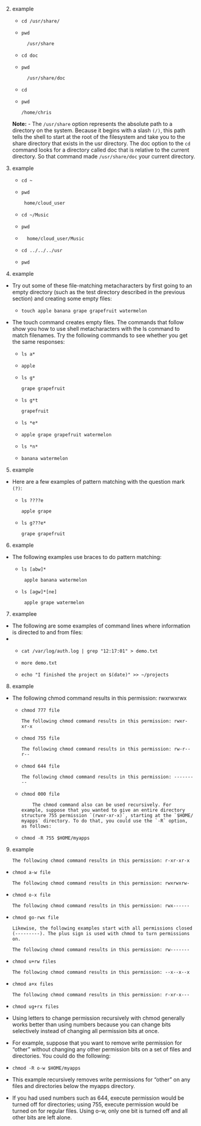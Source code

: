 




2. example 

   - `cd /usr/share/`
   - `pwd`
       
           /usr/share

   - `cd doc`
   - `pwd`

           /usr/share/doc

   - `cd`
   - `pwd`

         /home/chris

    **Note:** - The `/usr/share` option represents the absolute path to a directory on the system. Because it begins with a slash `(/)`, this path tells the shell to start at the root of the filesystem and take you to the share directory that exists in the usr directory. The doc option to the `cd` command looks for a directory called doc that is relative to the current directory. So that command made `/usr/share/doc` your current directory.


3. example

   -  `cd ~`
   -  `pwd`

           home/cloud_user

   -  `cd ~/Music`
   -  `pwd`
   -  
           home/cloud_user/Music

   -  `cd ../../../usr`
   -  `pwd`


4. example
- Try out some of these file-matching metacharacters by first going to an empty directory (such as the test directory described in the previous section) and creating some empty files:
  
   - `touch apple banana grape grapefruit watermelon`

- The touch command creates empty files. The commands that follow show you how to use shell metacharacters with the ls command to match filenames. Try the following commands to see whether you get the same responses:
    - `ls a*`
    - 
          apple

    - `ls g*`

          grape grapefruit

    - `ls g*t`

          grapefruit

    - `ls *e*`
    - 
          apple grape grapefruit watermelon

    - `ls *n*`
    - 
          banana watermelon


5. example
- Here are a few examples of pattern matching with the question mark `(?)`:

    - `ls ????e`

          apple grape

    - `ls g???e*`

          grape grapefruit

6. example
- The following examples use braces to do pattern matching:
  
  - `ls [abw]*`
  
         apple banana watermelon
  
  - `ls [agw]*[ne]`

         apple grape watermelon
            
7. examplee
- The following are some examples of command lines where information is directed to and from files:
- 
  - `cat /var/log/auth.log | grep "12:17:01" > demo.txt`

  - `more demo.txt`
   
  - `echo "I finished the project on $(date)" >> ~/projects`

8. example
- The following chmod command results in this permission: rwxrwxrwx

  - `chmod 777 file`
        
        The following chmod command results in this permission: rwxr-xr-x

  - `chmod 755 file`

        The following chmod command results in this permission: rw-r--r--

  - `chmod 644 file`

        The following chmod command results in this permission: ---------

  - `chmod 000 file`
  
            The chmod command also can be used recursively. For example, suppose that you wanted to give an entire directory structure 755 permission `(rwxr-xr-x)`, starting at the `$HOME/ myapps` directory. To do that, you could use the `-R` option, as follows:

  - `chmod -R 755 $HOME/myapps`


9. example

       The following chmod command results in this permission: r-xr-xr-x

  - `chmod a-w file`
        
        The following chmod command results in this permission: rwxrwxrw-

  - `chmod o-x file`
    
        The following chmod command results in this permission: rwx------

  - `chmod go-rwx file`

        Likewise, the following examples start with all permissions closed (---------). The plus sign is used with chmod to turn permissions on.

        The following chmod command results in this permission: rw-------

  - `chmod u+rw files`
        
        The following chmod command results in this permission: --x--x--x

  - `chmod a+x files`
        
        The following chmod command results in this permission: r-xr-x---

  - `chmod ug+rx files`

   - Using letters to change permission recursively with chmod generally works better than using numbers because you can change bits selectively instead of changing all permission bits at once. 

   - For example, suppose that you want to remove write permission for “other” without changing any other permission bits on a set of files and directories. You could do the following:
  
  - `chmod -R o-w $HOME/myapps`
  
  - This example recursively removes write permissions for “other” on any files and directories below the myapps directory. 
  - If you had used numbers such as 644, execute permission would be turned off for directories; using 755, execute permission would be turned on for regular files. Using o-w, only one bit is turned off and all other bits are left alone.